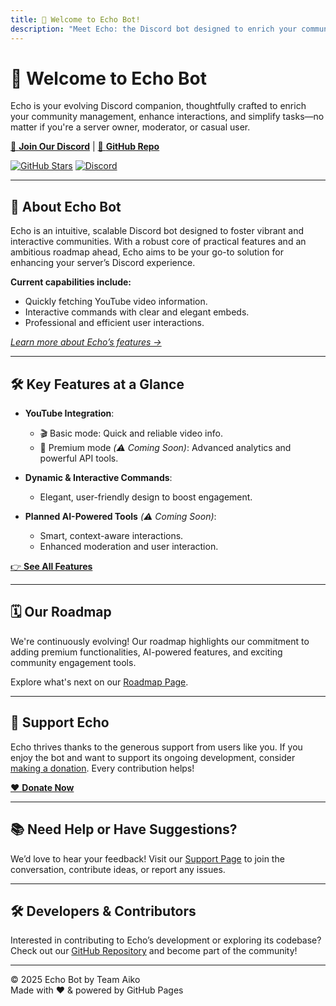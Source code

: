 ```yaml
---
title: 🌟 Welcome to Echo Bot!
description: "Meet Echo: the Discord bot designed to enrich your community interactions. Learn more about current features and what's coming next."
---
```


# 🌟 **Welcome to Echo Bot**

Echo is your evolving Discord companion, thoughtfully crafted to enrich your community management, enhance interactions, and simplify tasks—no matter if you're a server owner, moderator, or casual user.

[🎉 **Join Our Discord**](https://discord.gg/yourserverinvite) | [🐙 **GitHub Repo**](https://github.com/Team-Aiko/Echo)

[![GitHub Stars](https://img.shields.io/github/stars/Team-Aiko/Echo?style=social)](https://github.com/Team-Aiko/Echo)
[![Discord](https://img.shields.io/discord/yourserverinvite?color=5865F2&label=Discord&logo=discord&style=flat)](https://discord.gg/yourserverinvite)

---

## 🚀 **About Echo Bot**

Echo is an intuitive, scalable Discord bot designed to foster vibrant and interactive communities. With a robust core of practical features and an ambitious roadmap ahead, Echo aims to be your go-to solution for enhancing your server’s Discord experience.

**Current capabilities include:**

- Quickly fetching YouTube video information.
- Interactive commands with clear and elegant embeds.
- Professional and efficient user interactions.

*[Learn more about Echo’s features →](./features.md)*

---

## 🛠️ **Key Features at a Glance**

- **YouTube Integration**:
  - 🎬 Basic mode: Quick and reliable video info.
  - 💎 Premium mode *(⚠️ Coming Soon)*: Advanced analytics and powerful API tools.

- **Dynamic & Interactive Commands**:
  - Elegant, user-friendly design to boost engagement.

- **Planned AI-Powered Tools** *(⚠️ Coming Soon)*:
  - Smart, context-aware interactions.
  - Enhanced moderation and user interaction.

[👉 **See All Features**](./features.md)

---

## 🗓️ **Our Roadmap**

We're continuously evolving! Our roadmap highlights our commitment to adding premium functionalities, AI-powered features, and exciting community engagement tools.

Explore what's next on our [Roadmap Page](./roadmap.md).

---

## 💖 **Support Echo**

Echo thrives thanks to the generous support from users like you. If you enjoy the bot and want to support its ongoing development, consider [making a donation](./donate.md). Every contribution helps!

[❤️ **Donate Now**](./donate.md)

---

## 📚 **Need Help or Have Suggestions?**

We’d love to hear your feedback! Visit our [Support Page](./support.md) to join the conversation, contribute ideas, or report any issues.

---

## 🛠️ **Developers & Contributors**

Interested in contributing to Echo’s development or exploring its codebase? Check out our [GitHub Repository](https://github.com/Team-Aiko/Echo) and become part of the community!

---

© 2025 Echo Bot by Team Aiko  
Made with ❤️ & powered by GitHub Pages
